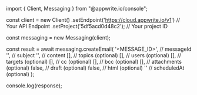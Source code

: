 import { Client, Messaging } from "@appwrite.io/console";

const client = new Client()
    .setEndpoint('https://cloud.appwrite.io/v1') // Your API Endpoint
    .setProject('5df5acd0d48c2'); // Your project ID

const messaging = new Messaging(client);

const result = await messaging.createEmail(
    '<MESSAGE_ID>', // messageId
    '<SUBJECT>', // subject
    '<CONTENT>', // content
    [], // topics (optional)
    [], // users (optional)
    [], // targets (optional)
    [], // cc (optional)
    [], // bcc (optional)
    [], // attachments (optional)
    false, // draft (optional)
    false, // html (optional)
    '' // scheduledAt (optional)
);

console.log(response);
